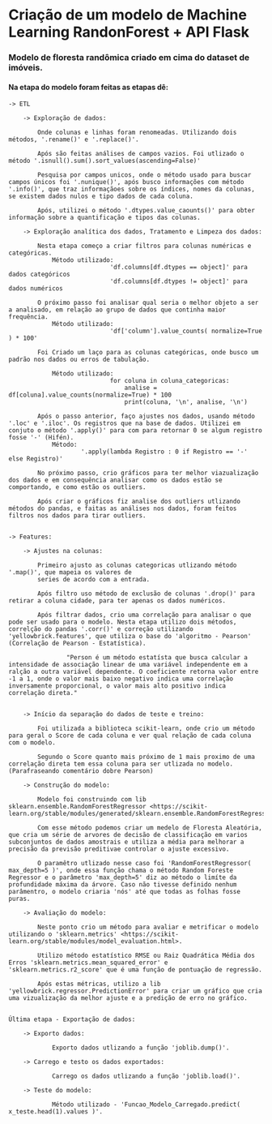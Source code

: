 # Criação de um modelo de Machine Learning RandonForest + API Flask

### Modelo de floresta randômica criado em cima do dataset de imóveis.

#### Na etapa do modelo foram feitas as etapas dê:
    -> ETL

        -> Exploração de dados:
            
            Onde colunas e linhas foram renomeadas. Utilizando dois métodos, '.rename()' e '.replace()'.

            Após são feitas análises de campos vazios. Foi utlizado o método '.isnull().sum().sort_values(ascending=False)'

            Pesquisa por campos unicos, onde o método usado para buscar campos únicos foi '.nunique()', após busco informações com método '.info()', que traz informaçãoes sobre os índices, nomes da colunas, se existem dados nulos e tipo dados de cada coluna.

            Após, utilizei o método '.dtypes.value_caounts()' para obter informação sobre a quantificação e tipos das colunas.

        -> Exploração analítica dos dados, Tratamento e Limpeza dos dados:

            Nesta etapa começo a criar filtros para colunas numéricas e categóricas.
                Método utilizado: 
                                'df.columns[df.dtypes == object]' para dados categóricos
                                'df.columns[df.dtypes != object]' para dados numéricos

            O próximo passo foi analisar qual seria o melhor objeto a ser a analisado, em relação ao grupo de dados que continha maior frequência. 
                Método utilizado:
                                'df['column'].value_counts( normalize=True ) * 100'
            
            Foi Criado um laço para as colunas categóricas, onde busco um padrão nos dados ou erros de tabulação.

                Método utilizado:
                                for coluna in coluna_categoricas:
                                    analise = df[coluna].value_counts(normalize=True) * 100
                                    print(coluna, '\n', analise, '\n')
            
            Após o passo anterior, faço ajustes nos dados, usando método '.loc' e '.iloc'. Os registros que na base de dados. Utilizei em conjuto o método '.apply()' para com para retornar 0 se algum registro fosse '-' (Hifén).    
                Método:
                        '.apply(lambda Registro : 0 if Registro == '-' else Registro)'
            
            No próximo passo, crio gráficos para ter melhor viazualização dos dados e em consequência analisar como os dados estão se comportando, e como estão os outliers.

            Após criar o gráficos fiz analise dos outliers utlizando métodos do pandas, e faitas as análises nos dados, foram feitos filtros nos dados para tirar outliers.


    -> Features:

        -> Ajustes na colunas:
            
            Primeiro ajusto as colunas categoricas utlizando método '.map()', que mapeia os valores de
            series de acordo com a entrada.

            Após filtro uso método de exclusão de colunas '.drop()' para retirar a coluna cidade, para ter apenas os dados numéricos.

            Após filtrar dados, crio uma correlação para analisar o que pode ser usado para o modelo. Nesta etapa utilizo dois métodos, correlção do pandas '.corr()' e correção utilizando 'yellowbrick.features', que utiliza o base do 'algoritmo - Pearson' (Correlação de Pearson - Estatística).
            
                    "Person é um método estatísta que busca calcular a intensidade de associação linear de uma variável independente em a ralção a outra variável dependente. O coeficiente retorna valor entre -1 a 1, onde o valor mais baixo negativo indica uma correlação inversamente proporcional, o valor mais alto positivo indica correlação direta." 
            
                                                                    
        -> Início da separação do dados de teste e treino:

            Foi utilizada a biblioteca scikit-learn, onde crio um método para geral o Score de cada coluna e ver qual relação de cada coluna com o modelo. 
            
            Segundo o Score quanto mais próximo de 1 mais proximo de uma correlação direta tem essa coluna para ser utlizada no modelo. (Parafraseando comentário dobre Pearson)

        -> Construção do modelo:

            Modelo foi construindo com lib sklearn.ensemble.RandomForestRegressor <https://scikit-learn.org/stable/modules/generated/sklearn.ensemble.RandomForestRegressor.html>.

            Com esse método podemos criar um medelo de Floresta Aleatória, que cria um série de arvores de decisão de classificação em varios subconjuntos de dados amostrais e utiliza a média para melhorar a precisão da previsão preditivae controlar o ajuste excessivo.

            O paramêtro utlizado nesse caso foi 'RandomForestRegressor( max_depth=5 )', onde essa função chama o método Random Foreste Regressor e o parâmetro 'max_depth=5' diz ao método o limíte da profundidade máxima da árvore. Caso não tivesse definido nenhum parâmentro, o modelo criaria 'nós' até que todas as folhas fosse puras.

        -> Avaliação do modelo:

            Neste ponto crio um método para avaliar e metrificar o modelo utilizando o 'sklearn.metrics' <https://scikit-learn.org/stable/modules/model_evaluation.html>.

            Utilizo método estatístico RMSE ou Raiz Quadrática Média dos Erros 'sklearn.metrics.mean_squared_error' e 'sklearn.metrics.r2_score' que é uma função de pontuação de regressão.

            Após estas métricas, utilizo a lib 'yellowbrick.regressor.PredictionError' para criar um gráfico que cria uma vizualização da melhor ajuste e a predição de erro no gráfico.

    
    Última etapa - Exportação de dados:
        
        -> Exporto dados:

                Exporto dados utlizando a função 'joblib.dump()'.
        
        -> Carrego e testo os dados exportados:

                Carrego os dados utlizando a função 'joblib.load()'.
        
        -> Teste do modelo:

                Método utilizado - 'Funcao_Modelo_Carregado.predict( x_teste.head(1).values )'.





          
            






